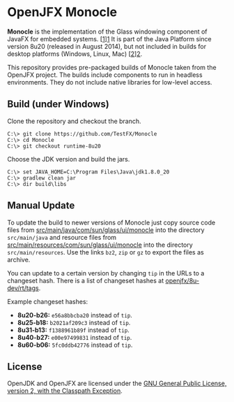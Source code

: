 # OpenJFX Monocle

**Monocle** is the implementation of the Glass windowing component of JavaFX for embedded systems.
[[1]][1] It is part of the Java Platform since version 8u20 (released in August 2014), but not 
included in builds for desktop platforms (Windows, Linux, Mac) [[2]][2].

This repository provides pre-packaged builds of Monocle taken from the OpenJFX project. The builds
include components to run in headless environments. They do not include native libraries for
low-level access.

[1]: https://wiki.openjdk.java.net/display/OpenJFX/Monocle
[2]: http://mail.openjdk.java.net/pipermail/openjfx-dev/2014-November/016111.html

## Build (under Windows)

Clone the repository and checkout the branch.

```
C:\> git clone https://github.com/TestFX/Monocle
C:\> cd Monocle
C:\> git checkout runtime-8u20
```

Choose the JDK version and build the jars.

```
C:\> set JAVA_HOME=C:\Program Files\Java\jdk1.8.0_20
C:\> gradlew clean jar
C:\> dir build\libs
```

## Manual Update

To update the build to newer versions of Monocle just copy source code files from
[src/main/java/com/sun/glass/ui/monocle][10] into the directory `src/main/java` and resource files
from [src/main/resources/com/sun/glass/ui/monocle][11] into the directory `src/main/resources`. Use
the links `bz2`, `zip` or `gz` to export the files as archive.

You can update to a certain version by changing `tip` in the URLs to a changeset hash. There is a
list of changeset hashes at [openjfx/8u-dev/rt/tags][12].

Example changeset hashes:

- **8u20-b26:** `e56a8bbcba20` instead of `tip`.
- **8u25-b18:** `b2021af209c3` instead of `tip`.
- **8u31-b13:** `f1388961b89f` instead of `tip`.
- **8u40-b27:** `e00e97499831` instead of `tip`.
- **8u60-b06:** `5fc0ddb42776` instead of `tip`.

[10]: http://hg.openjdk.java.net/openjfx/8u-dev/rt/file/tip/modules/graphics/src/main/java/com/sun/glass/ui/monocle
[11]: http://hg.openjdk.java.net/openjfx/8u-dev/rt/file/tip/modules/graphics/src/main/resources/com/sun/glass/ui/monocle
[12]: http://hg.openjdk.java.net/openjfx/8u-dev/rt/tags

## License

OpenJDK and OpenJFX are licensed under the [GNU General Public License, version 2, with the
Classpath Exception][20].

[20]: http://openjdk.java.net/legal/gplv2+ce.html
